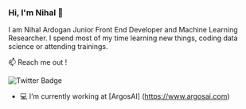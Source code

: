 ### Hi, I'm Nihal 👋
I am Nihal Ardogan Junior Front End Developer and Machine Learning Researcher. I spend most of my time learning new things, coding data science or attending trainings.

📫 Reach me out !

![Twitter Badge](https://img.shields.io/twitter/follow/nihalino?label=%40nihalino&style=social)

<!--
**ArdoganNihal/ArdoganNihal** is a ✨ _special_ ✨ repository because its `README.md` (this file) appears on your GitHub profile.

-->

- 💻 I’m currently working at [ArgosAI] (https://www.argosai.com)


